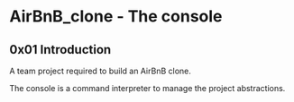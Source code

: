 # AirBnB_clone - The console

## 0x01 Introduction
A team project required to build an AirBnB clone.

The console is a command interpreter to manage the project abstractions.
